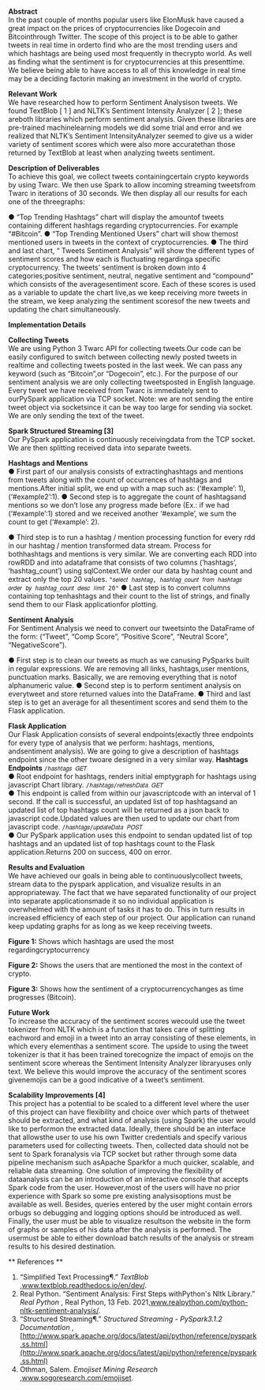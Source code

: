 **Abstract**  
In the past couple of months popular users like ElonMusk have caused a great impact on the
prices of cryptocurrencies like Dogecoin and Bitcointhrough Twitter. The scope of this project
is to be able to gather tweets in real time in orderto find who are the most trending users and
which hashtags are being used most frequently in thecrypto world. As well as finding what the
sentiment is for cryptocurrencies at this presenttime. We believe being able to have access to all
of this knowledge in real time may be a deciding factorin making an investment in the world of
crypto.

**Relevant Work**  
We have researched how to perform Sentiment Analysison tweets. We found TextBlob [ 1 ] and
NLTK’s Sentiment Intensity Analyzer [ 2 ]; these areboth libraries which perform sentiment
analysis. Given these libraries are pre-trained machinelearning models we did some trial and
error and we realized that NLTK’s Sentiment IntensityAnalyzer seemed to give us a wider
variety of sentiment scores which were also more accuratethan those returned by TextBlob at
least when analyzing tweets sentiment.


**Description of Deliverables**  
To achieve this goal, we collect tweets containingcertain crypto keywords by using Twarc. We
then use Spark to allow incoming streaming tweetsfrom Twarc in iterations of 30 seconds. We
then display all our results for each one of the threegraphs:

● “Top Trending Hashtags” chart will display the amountof tweets containing different
hashtags regarding cryptocurrencies. For example “#Bitcoin”.
● “Top Trending Mentioned Users” chart will show themost mentioned users in tweets
in the context of cryptocurrencies.
● The third and last chart, “ Tweets Sentiment Analysis” will show the different types of
sentiment scores and how each is fluctuating regardinga specific cryptocurrency. The
tweets’ sentiment is broken down into 4 categories;positive sentiment, neutral, negative
sentiment and “compound” which consists of the averagesentiment score. Each of these
scores is used as a variable to update the chart live,as we keep receiving more tweets in
the stream, we keep analyzing the sentiment scoresof the new tweets and updating the
chart simultaneously.

**Implementation Details**    

**Collecting Tweets**  
We are using Python 3 Twarc API for collecting tweets.Our code can be easily configured to
switch between collecting newly posted tweets in realtime and collecting tweets posted in the
last week. We can pass any keyword (such as “Bitcoin”,or “Dogecoin”, etc.). For the purpose of
our sentiment analysis we are only collecting tweetsposted in English language. Every tweet we
have received from Twarc is immediately sent to ourPySpark application via TCP socket. Note:
we are not sending the entire tweet object via socketsince it can be way too large for sending via
socket. We are only sending the text of the tweet.

**Spark Structured Streaming [3]**  
Our PySpark application is continuously receivingdata from the TCP socket. We are then
splitting received data into separate tweets.

**Hashtags and Mentions**   
● First part of our analysis consists of extractinghashtags and mentions from tweets along
with the count of occurrences of hashtags and mentions.After initial split, we end up
with a map such as: (‘#example’: 1), (‘#example2’:1).
● Second step is to aggregate the count of hashtagsand mentions so we don’t lose any
progress made before (Ex.: if we had (‘#example’:1) stored and we received another
‘#example’, we sum the count to get (‘#example’: 2).

● Third step is to run a hashtag / mention processing function for every rdd in our hashtag /
mention transformed data stream. Process for bothhashtags and mentions is very similar.
We are converting each RDD into rowRDD and into adataframe that consists of two
columns (‘hashtags’, ‘hashtag_count’) using sqlContext.We order our data by hashtag
count and extract only the top 20 values.
``` "𝑠𝑒𝑙𝑒𝑐𝑡 ℎ𝑎𝑠ℎ𝑡𝑎𝑔, ℎ𝑎𝑠ℎ𝑡𝑎𝑔_𝑐𝑜𝑢𝑛𝑡 𝑓𝑟𝑜𝑚 ℎ𝑎𝑠ℎ𝑡𝑎𝑔𝑠 𝑜𝑟𝑑𝑒𝑟 𝑏𝑦 ℎ𝑎𝑠ℎ𝑡𝑎𝑔_𝑐𝑜𝑢𝑛𝑡 𝑑𝑒𝑠𝑐 𝑙𝑖𝑚𝑖𝑡 20" ```
● Last step is to convert columns containing top tenhashtags and their count to the list of
strings, and finally send them to our Flask applicationfor plotting.

**Sentiment Analysis**  
For Sentiment Analysis we need to convert our tweetsinto the DataFrame of the form: (“Tweet”,
“Comp Score”, “Positive Score”, “Neutral Score”, “NegativeScore”).

● First step is to clean our tweets as much as we canusing PySparks built in regular
expressions. We are removing all links, hashtags,user mentions, punctuation marks.
Basically, we are removing everything that is notof alphanumeric value.
● Second step is to perform sentiment analysis on everytweet and store returned values
into the DataFrame.
● Third and last step is to get an average for all thesentiment scores and send them to the
Flask application.

**Flask Application**  
Our Flask Application consists of several endpoints(exactly three endpoints for every type of
analysis that we perform: hashtags, mentions, andsentiment analysis). We are going to give a
description of hashtags endpoint since the other twoare designed in a very similar way.
**Hashtags Endpoints**
``` /ℎ𝑎𝑠ℎ𝑡𝑎𝑔𝑠 𝐺𝐸𝑇 ```  
● Root endpoint for hashtags, renders initial emptygraph for hashtags using javascript
Chart library.
``` /ℎ𝑎𝑠ℎ𝑡𝑎𝑔𝑠/𝑟𝑒𝑓𝑟𝑒𝑠ℎ𝐷𝑎𝑡𝑎 𝐺𝐸𝑇 ```  
● This endpoint is called from within our javascriptcode with an interval of 1 second. If the
call is successful, an updated list of top hashtagsand an updated list of top hashtags count
will be returned as a json back to javascript code.Updated values are then used to update
our chart from javascript code.
``` /ℎ𝑎𝑠ℎ𝑡𝑎𝑔𝑠/𝑢𝑝𝑑𝑎𝑡𝑒𝐷𝑎𝑡𝑎 𝑃𝑂𝑆𝑇 ```  
● Our PySpark application uses this endpoint to sendan updated list of top hashtags and an
updated list of top hashtags count to the Flask application.Returns 200 on success, 400
on error.

**Results and Evaluation**  
We have achieved our goals in being able to continuouslycollect tweets, stream data to the
pyspark application, and visualize results in an appropriateway. The fact that we have separated
functionality of our project into separate applicationsmade it so no individual application is  
overwhelmed with the amount of tasks it has to do. This in turn results in increased efficiency of
each step of our project. Our application can runand keep updating graphs for as long as we
keep receiving tweets.

**Figure 1:** Shows which hashtags are used the most regardingcryptocurrency  

**Figure 2:** Shows the users that are mentioned the most in the context of crypto.  

**Figure 3:** Shows how the sentiment of a cryptocurrencychanges as time progresses (Bitcoin).  

**Future Work**  
To increase the accuracy of the sentiment scores wecould use the tweet tokenizer from NLTK
which is a function that takes care of splitting eachword and emoji in a tweet into an array
consisting of these elements, in which every elementhas a sentiment score. The upside to using
the tweet tokenizer is that it has been trained torecognize the impact of emojis on the sentiment
score whereas the Sentiment Intensity Analyzer libraryuses only text. We believe this would
improve the accuracy of the sentiment scores givenemojis can be a good indicative of a tweet’s
sentiment.

**Scalability Improvements [4]**  
This project has a potential to be scaled to a different level where the user of this project can
have flexibility and choice over which parts of thetweet should be extracted, and what kind of
analysis (using Spark) the user would like to performon the extracted data.
Ideally, there should be an interface that allowsthe user to use his own Twitter credentials and
specify various parameters used for collecting tweets.
Then, collected data should not be sent to Spark foranalysis via TCP socket but rather through
some data pipeline mechanism such asApache Sparkfor a much quicker, scalable, and reliable
data streaming.
One solution of improving the flexibility of dataanalysis can be an introduction of an interactive
console that accepts Spark code from the user. However,most of the users will have no prior
experience with Spark so some pre existing analysisoptions must be available as well. Besides,
queries entered by the user might contain errors orbugs so debugging and logging options
should be introduced as well.
Finally, the user must be able to visualize resultson the website in the form of graphs or samples
of his data after the analysis is performed. The usermust be able to either download batch results
of the analysis or stream results to his desired destination.

** References **  
1. “Simplified Text Processing¶.” _TextBlob_ ,www.textblob.readthedocs.io/en/dev/.
2. Real Python. “Sentiment Analysis: First Steps withPython's Nltk Library.” _Real Python_ ,
    Real Python, 13 Feb. 2021,www.realpython.com/python-nltk-sentiment-analysis/.
3. “Structured Streaming¶.” _Structured Streaming - PySpark3.1.2 Documentation_ ,
    [http://www.spark.apache.org/docs/latest/api/python/reference/pyspark.ss.html](http://www.spark.apache.org/docs/latest/api/python/reference/pyspark.ss.html)
4. Othman, Salem. _Emojiset Mining Research_ ,www.sogoresearch.com/emojiset.
